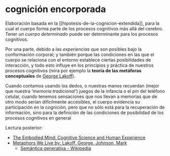 # cognición encorporada
Elaboración basada en la [[hipotesis-de-la-cognicion-extendida]], para la cual el cuerpo forma parte de los procesos cognitivos más allá del cerebro. Tener *un cuerpo determinado* puede ser determinante para los procesos cognitivos.

Por una parte, debido a las *experiencias* que son posibles bajo la conformación corporal; y también porque las condiciones en las que el cuerpo se relaciona con el entorno establece ciertas posibilidades de interacción, y todo esto influye en los principios y práctica de nuestros procesos cognitivos (mira por ejemplo la **teoría de las metáforas conceptuales** de [George Lakoff](https://en.wikipedia.org/wiki/George_Lakoff#Embodied_mind)).

Cuando contamos usando los dedos, o nuestras manos recuerdan (mejor que nuestra *'memoria tradicional'*) juegos de la infancia o el *pin* del teléfono celular, cuando tenemos sensaciones que nos llevan a memorias que de otro modo serían difícilmente accesibles, el cuerpo evidencia su participación en la cognición, pero que no sólo está para la recuperación de información, sino para la definición de las condiciones de posibilidad de los procesos cognitivos en general

Lectura posterior:

- [The Embodied Mind: Cognitive Science and Human Experience](https://www.amazon.com.mx/Embodied-Mind-Cognitive-Science-Experience/dp/0262720213)
- [Metaphors We Live by: Lakoff, George, Johnson, Mark](https://www.amazon.com.mx/Metaphors-We-Live-George-Lakoff/dp/0226468011)
	- [Semántica generativa - Wikipedia](https://es.wikipedia.org/wiki/Sem%25C3%25A1ntica_generativa)
